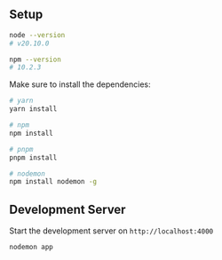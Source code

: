 ## Setup

```bash
node --version
# v20.10.0

npm --version
# 10.2.3
```

Make sure to install the dependencies:

```bash
# yarn
yarn install

# npm
npm install

# pnpm
pnpm install

# nodemon
npm install nodemon -g
```

## Development Server

Start the development server on `http://localhost:4000`

```bash
nodemon app
```
